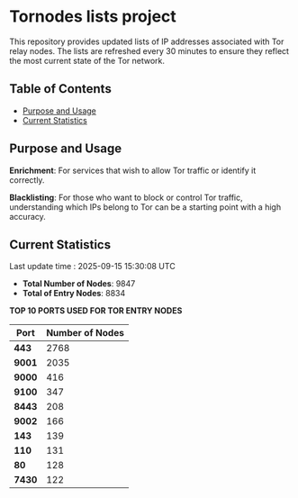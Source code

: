 # Tornodes lists project

This repository provides updated lists of IP addresses associated with Tor relay nodes. The lists are refreshed every 30 minutes to ensure they reflect the most current state of the Tor network.

## Table of Contents

- [Purpose and Usage](#purpose-and-usage)
- [Current Statistics](#current-statistics)


## Purpose and Usage

**Enrichment**: For services that wish to allow Tor traffic or identify it correctly.

**Blacklisting**: For those who want to block or control Tor traffic, understanding which IPs belong to Tor can be a starting point with a high accuracy.

## Current Statistics

Last update time : 2025-09-15 15:30:08 UTC

- **Total Number of Nodes**: 9847
- **Total of Entry Nodes**: 8834

**TOP 10 PORTS USED FOR TOR ENTRY NODES**

| **Port** | **Number of Nodes** |
|------|-----------------|
| **443**   | 2768  |
| **9001**   | 2035  |
| **9000**   | 416  |
| **9100**   | 347  |
| **8443**   | 208  |
| **9002**   | 166  |
| **143**   | 139  |
| **110**   | 131  |
| **80**   | 128  |
| **7430**   | 122  |

